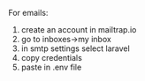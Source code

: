 For emails:
1. create an account in mailtrap.io
2. go to inboxes->my inbox
3. in smtp settings select laravel
4. copy credentials
5. paste in .env file